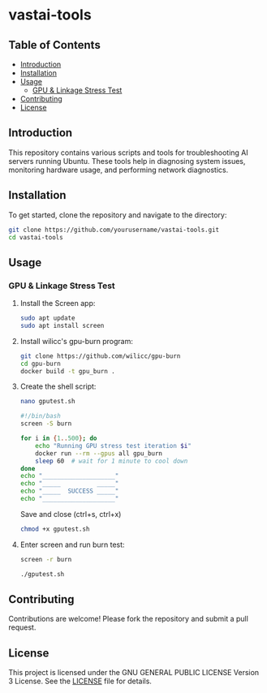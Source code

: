 # vastai-tools

## Table of Contents

- [Introduction](#introduction)
- [Installation](#installation)
- [Usage](#usage)
    - [GPU & Linkage Stress Test](#gpu--linkage-stress-test)
- [Contributing](#contributing)
- [License](#license)

## Introduction

This repository contains various scripts and tools for troubleshooting AI servers running Ubuntu. These tools help in diagnosing system issues, monitoring hardware usage, and performing network diagnostics.

## Installation

To get started, clone the repository and navigate to the directory:

```bash
git clone https://github.com/yourusername/vastai-tools.git
cd vastai-tools
```

## Usage

### GPU & Linkage Stress Test

1. Install the Screen app:

    ```bash
    sudo apt update
    sudo apt install screen
    ```

2. Install wilicc's gpu-burn program:

    ```bash
    git clone https://github.com/wilicc/gpu-burn
    cd gpu-burn
    docker build -t gpu_burn .
    ```

3. Create the shell script:

    ```bash
    nano gputest.sh
    ```
    ```bash
    #!/bin/bash
    screen -S burn

    for i in {1..500}; do
        echo "Running GPU stress test iteration $i"
        docker run --rm --gpus all gpu_burn
        sleep 60  # wait for 1 minute to cool down
    done
    echo "____________________"
    echo "_____          _____"
    echo "_____  SUCCESS _____"
    echo "____________________"
    ```
    Save and close (ctrl+s, ctrl+x)
    ```bash
    chmod +x gputest.sh
    ```

4. Enter screen and run burn test:

    ```bash
    screen -r burn
    ```
    ```bash
    ./gputest.sh
    ```

## Contributing

Contributions are welcome! Please fork the repository and submit a pull request.

## License

This project is licensed under the GNU GENERAL PUBLIC LICENSE Version 3 License. See the [LICENSE](LICENSE) file for details.
